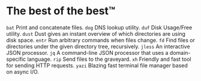 # The best of the best™

`bat` Print and concatenate files.
`dog` DNS lookup utility.
`duf` Disk Usage/Free utility.
`dust` Dust gives an instant overview of which directories are using disk space.
`entr` Run arbitrary commands when files change.
`fd` Find files or directories under the given directory tree, recursively.
`jless` An interactive JSON processor.
`jq` A command-line JSON processor that uses a domain-specific language.
`rip` Send files to the graveyard.
`xh` Friendly and fast tool for sending HTTP requests.
`yazi` Blazing fast terminal file manager based on async I/O.
